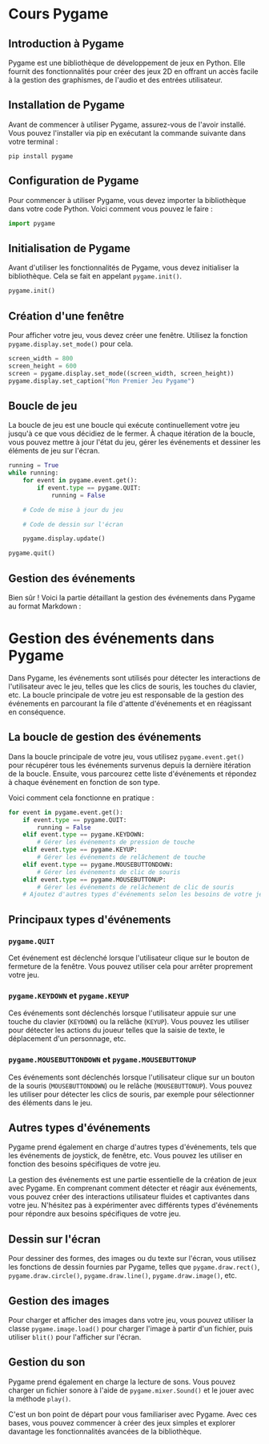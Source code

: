 # Cours Pygame

## Introduction à Pygame

Pygame est une bibliothèque de développement de jeux en Python. Elle fournit des fonctionnalités pour créer des jeux 2D en offrant un accès facile à la gestion des graphismes, de l'audio et des entrées utilisateur.

## Installation de Pygame

Avant de commencer à utiliser Pygame, assurez-vous de l'avoir installé. Vous pouvez l'installer via pip en exécutant la commande suivante dans votre terminal :

```
pip install pygame
```

## Configuration de Pygame

Pour commencer à utiliser Pygame, vous devez importer la bibliothèque dans votre code Python. Voici comment vous pouvez le faire :

```python
import pygame
```

## Initialisation de Pygame

Avant d'utiliser les fonctionnalités de Pygame, vous devez initialiser la bibliothèque. Cela se fait en appelant `pygame.init()`.

```python
pygame.init()
```

## Création d'une fenêtre

Pour afficher votre jeu, vous devez créer une fenêtre. Utilisez la fonction `pygame.display.set_mode()` pour cela.

```python
screen_width = 800
screen_height = 600
screen = pygame.display.set_mode((screen_width, screen_height))
pygame.display.set_caption("Mon Premier Jeu Pygame")
```

## Boucle de jeu

La boucle de jeu est une boucle qui exécute continuellement votre jeu jusqu'à ce que vous décidiez de le fermer. À chaque itération de la boucle, vous pouvez mettre à jour l'état du jeu, gérer les événements et dessiner les éléments de jeu sur l'écran.

```python
running = True
while running:
    for event in pygame.event.get():
        if event.type == pygame.QUIT:
            running = False

    # Code de mise à jour du jeu

    # Code de dessin sur l'écran

    pygame.display.update()

pygame.quit()
```

## Gestion des événements
Bien sûr ! Voici la partie détaillant la gestion des événements dans Pygame au format Markdown :


# Gestion des événements dans Pygame

Dans Pygame, les événements sont utilisés pour détecter les interactions de l'utilisateur avec le jeu, telles que les clics de souris, les touches du clavier, etc. La boucle principale de votre jeu est responsable de la gestion des événements en parcourant la file d'attente d'événements et en réagissant en conséquence.

## La boucle de gestion des événements

Dans la boucle principale de votre jeu, vous utilisez `pygame.event.get()` pour récupérer tous les événements survenus depuis la dernière itération de la boucle. Ensuite, vous parcourez cette liste d'événements et répondez à chaque événement en fonction de son type.

Voici comment cela fonctionne en pratique :

```python
for event in pygame.event.get():
    if event.type == pygame.QUIT:
        running = False
    elif event.type == pygame.KEYDOWN:
        # Gérer les événements de pression de touche
    elif event.type == pygame.KEYUP:
        # Gérer les événements de relâchement de touche
    elif event.type == pygame.MOUSEBUTTONDOWN:
        # Gérer les événements de clic de souris
    elif event.type == pygame.MOUSEBUTTONUP:
        # Gérer les événements de relâchement de clic de souris
    # Ajoutez d'autres types d'événements selon les besoins de votre jeu
```

## Principaux types d'événements

### `pygame.QUIT`

Cet événement est déclenché lorsque l'utilisateur clique sur le bouton de fermeture de la fenêtre. Vous pouvez utiliser cela pour arrêter proprement votre jeu.

### `pygame.KEYDOWN` et `pygame.KEYUP`

Ces événements sont déclenchés lorsque l'utilisateur appuie sur une touche du clavier (`KEYDOWN`) ou la relâche (`KEYUP`). Vous pouvez les utiliser pour détecter les actions du joueur telles que la saisie de texte, le déplacement d'un personnage, etc.

### `pygame.MOUSEBUTTONDOWN` et `pygame.MOUSEBUTTONUP`

Ces événements sont déclenchés lorsque l'utilisateur clique sur un bouton de la souris (`MOUSEBUTTONDOWN`) ou le relâche (`MOUSEBUTTONUP`). Vous pouvez les utiliser pour détecter les clics de souris, par exemple pour sélectionner des éléments dans le jeu.

## Autres types d'événements

Pygame prend également en charge d'autres types d'événements, tels que les événements de joystick, de fenêtre, etc. Vous pouvez les utiliser en fonction des besoins spécifiques de votre jeu.

La gestion des événements est une partie essentielle de la création de jeux avec Pygame. En comprenant comment détecter et réagir aux événements, vous pouvez créer des interactions utilisateur fluides et captivantes dans votre jeu. N'hésitez pas à expérimenter avec différents types d'événements pour répondre aux besoins spécifiques de votre jeu.

## Dessin sur l'écran

Pour dessiner des formes, des images ou du texte sur l'écran, vous utilisez les fonctions de dessin fournies par Pygame, telles que `pygame.draw.rect()`, `pygame.draw.circle()`, `pygame.draw.line()`, `pygame.draw.image()`, etc.

## Gestion des images

Pour charger et afficher des images dans votre jeu, vous pouvez utiliser la classe `pygame.image.load()` pour charger l'image à partir d'un fichier, puis utiliser `blit()` pour l'afficher sur l'écran.

## Gestion du son

Pygame prend également en charge la lecture de sons. Vous pouvez charger un fichier sonore à l'aide de `pygame.mixer.Sound()` et le jouer avec la méthode `play()`.

C'est un bon point de départ pour vous familiariser avec Pygame. Avec ces bases, vous pouvez commencer à créer des jeux simples et explorer davantage les fonctionnalités avancées de la bibliothèque.


